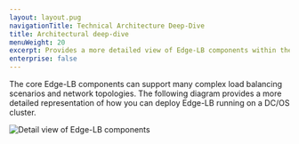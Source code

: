 ```yaml
---
layout: layout.pug
navigationTitle: Technical Architecture Deep-Dive
title: Architectural deep-dive
menuWeight: 20
excerpt: Provides a more detailed view of Edge-LB components within the network topology for a cluster
enterprise: false
---
```


The core Edge-LB components can support many complex load balancing scenarios and network topologies. The following diagram provides a more detailed representation of how you can deploy Edge-LB running on a DC/OS cluster.

<p>
<img src="/services/edge-lb/img/Edge-LB-4.png" alt="Detail view of Edge-LB components">
</p>